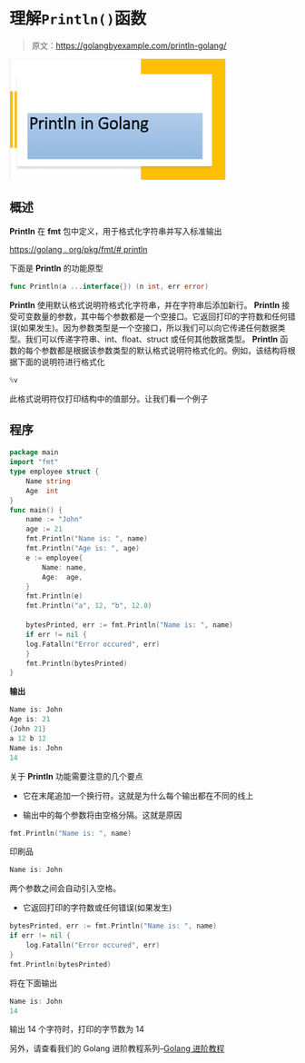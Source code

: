 # 理解`Println()`函数

> 原文：<https://golangbyexample.com/println-golang/>

![println](img/5327d9a5221455aba6ab8a7076afdfd2.png)

## **概述**

**Println** 在 **fmt** 包中定义，用于格式化字符串并写入标准输出

[https://golang . org/pkg/fmt/# println](https://golang.org/pkg/fmt/#Println)

下面是 **Println** 的功能原型

```go
func Println(a ...interface{}) (n int, err error)
```

**Println** 使用默认格式说明符格式化字符串，并在字符串后添加新行。 **Println** 接受可变数量的参数，其中每个参数都是一个空接口。它返回打印的字符数和任何错误(如果发生)。因为参数类型是一个空接口，所以我们可以向它传递任何数据类型。我们可以传递字符串、int、float、struct 或任何其他数据类型。 **Println** 函数的每个参数都是根据该参数类型的默认格式说明符格式化的。例如，该结构将根据下面的说明符进行格式化

```go
%v
```

此格式说明符仅打印结构中的值部分。让我们看一个例子

## **程序**

```go
package main
import "fmt"
type employee struct {
    Name string
    Age  int
}
func main() {
    name := "John"
    age := 21
    fmt.Println("Name is: ", name)
    fmt.Println("Age is: ", age)
    e := employee{
        Name: name,
        Age:  age,
    }
    fmt.Println(e)
    fmt.Println("a", 12, "b", 12.0)

    bytesPrinted, err := fmt.Println("Name is: ", name)
    if err != nil {
	log.Fatalln("Error occured", err)
    }
    fmt.Println(bytesPrinted)
}
```

**输出**

```go
Name is: John
Age is: 21
{John 21}
a 12 b 12
Name is: John
14
```

关于 **Println** 功能需要注意的几个要点

*   它在末尾追加一个换行符。这就是为什么每个输出都在不同的线上

*   输出中的每个参数将由空格分隔。这就是原因

```go
fmt.Println("Name is: ", name)
```

印刷品

```go
Name is: John
```

两个参数之间会自动引入空格。

*   它返回打印的字符数或任何错误(如果发生)

```go
bytesPrinted, err := fmt.Println("Name is: ", name)
if err != nil {
    log.Fatalln("Error occured", err)
}
fmt.Println(bytesPrinted)
```

将在下面输出

```go
Name is: John
14
```

输出 14 个字符时，打印的字节数为 14

另外，请查看我们的 Golang 进阶教程系列–[Golang 进阶教程](https://golangbyexample.com/golang-comprehensive-tutorial/)